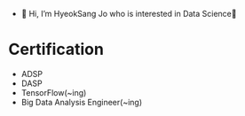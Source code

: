 - 👋 Hi, I’m HyeokSang Jo who is interested in Data Science👀 
# Certification
- ADSP
- DASP
- TensorFlow(~ing)
- Big Data Analysis Engineer(~ing)
<!---
ha2hi/ha2hi is a ✨ special ✨ repository because its `README.md` (this file) appears on your GitHub profile.
You can click the Preview link to take a look at your changes.
--->
